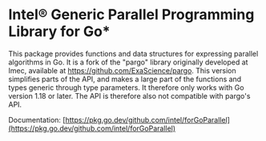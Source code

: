 # Intel® Generic Parallel Programming Library for Go*

This package provides functions and data structures for expressing
parallel algorithms in Go. It is a fork of the "pargo" library
originally developed at Imec, available at
https://github.com/ExaScience/pargo. This version simplifies parts
of the API, and makes a large part of the functions and types generic
through type parameters. It therefore only works with Go version 1.18
or later. The API is therefore also not compatible with pargo's API.

Documentation: [https://pkg.go.dev/github.com/intel/forGoParallel](https://pkg.go.dev/github.com/intel/forGoParallel)
